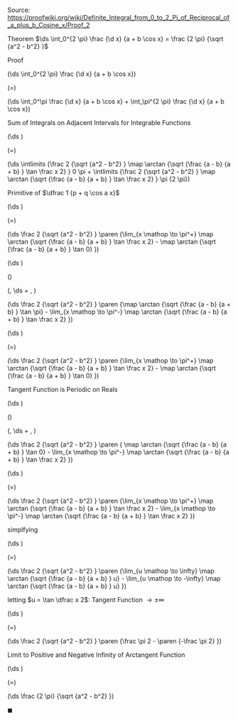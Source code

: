 # 

Source: https://proofwiki.org/wiki/Definite_Integral_from_0_to_2_Pi_of_Reciprocal_of_a_plus_b_Cosine_x/Proof_2

Theorem
$\ds \int_0^{2 \pi} \frac {\d x} {a + b \cos x} = \frac {2 \pi} {\sqrt {a^2 - b^2} }$


Proof













\(\ds \int_0^{2 \pi} \frac {\d x} {a + b \cos x}\)

\(=\)







\(\ds \int_0^\pi \frac {\d x} {a + b \cos x} + \int_\pi^{2 \pi} \frac {\d x} {a + b \cos x}\)





Sum of Integrals on Adjacent Intervals for Integrable Functions














\(\ds \)

\(=\)







\(\ds \intlimits {\frac 2 {\sqrt {a^2 - b^2} } \map \arctan {\sqrt {\frac {a - b} {a + b} } \tan \frac x 2} } 0 \pi + \intlimits {\frac 2 {\sqrt {a^2 - b^2} } \map \arctan {\sqrt {\frac {a - b} {a + b} } \tan \frac x 2} } \pi {2 \pi}\)





Primitive of $\dfrac 1 {p + q \cos a x}$














\(\ds \)

\(=\)







\(\ds \frac 2 {\sqrt {a^2 - b^2} } \paren {\lim_{x \mathop \to \pi^+} \map \arctan {\sqrt {\frac {a - b} {a + b} } \tan \frac x 2} - \map \arctan {\sqrt {\frac {a - b} {a + b} } \tan 0} }\)




















\(\ds \)

\(\)





\(\, \ds + \, \)

\(\ds \frac 2 {\sqrt {a^2 - b^2} } \paren {\map \arctan {\sqrt {\frac {a - b} {a + b} } \tan \pi} - \lim_{x \mathop \to \pi^-} \map \arctan {\sqrt {\frac {a - b} {a + b} } \tan \frac x 2} }\)




















\(\ds \)

\(=\)







\(\ds \frac 2 {\sqrt {a^2 - b^2} } \paren {\lim_{x \mathop \to \pi^+} \map \arctan {\sqrt {\frac {a - b} {a + b} } \tan \frac x 2} - \map \arctan {\sqrt {\frac {a - b} {a + b} } \tan 0} }\)





Tangent Function is Periodic on Reals














\(\ds \)

\(\)





\(\, \ds + \, \)

\(\ds \frac 2 {\sqrt {a^2 - b^2} } \paren { \map \arctan {\sqrt {\frac {a - b} {a + b} } \tan 0} - \lim_{x \mathop \to \pi^-} \map \arctan {\sqrt {\frac {a - b} {a + b} } \tan \frac x 2} }\)




















\(\ds \)

\(=\)







\(\ds \frac 2 {\sqrt {a^2 - b^2} } \paren {\lim_{x \mathop \to \pi^+} \map \arctan {\sqrt {\frac {a - b} {a + b} } \tan \frac x 2} - \lim_{x \mathop \to \pi^-} \map \arctan {\sqrt {\frac {a - b} {a + b} } \tan \frac x 2} }\)





simplfying














\(\ds \)

\(=\)







\(\ds \frac 2 {\sqrt {a^2 - b^2} } \paren {\lim_{u \mathop \to \infty} \map \arctan {\sqrt {\frac {a - b} {a + b} } u} - \lim_{u \mathop \to -\infty} \map \arctan {\sqrt {\frac {a - b} {a + b} } u} }\)





letting $u = \tan \dfrac x 2$: Tangent Function $\to \pm \infty$














\(\ds \)

\(=\)







\(\ds \frac 2 {\sqrt {a^2 - b^2} } \paren {\frac \pi 2 - \paren {-\frac \pi 2} }\)





Limit to Positive and Negative Infinity of Arctangent Function














\(\ds \)

\(=\)







\(\ds \frac {2 \pi} {\sqrt {a^2 - b^2} }\)









$\blacksquare$





